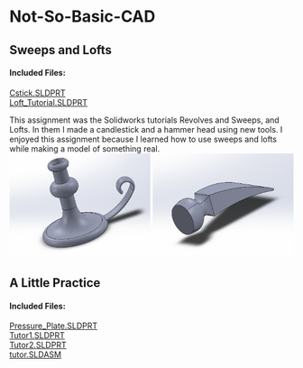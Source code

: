 # Not-So-Basic-CAD

## Sweeps and Lofts
#### Included Files:
<a href="Cstick.SLDPRT">Cstick.SLDPRT</a> <br/>
<a href="Loft_Tutorial.SLDPRT">Loft_Tutorial.SLDPRT</a><br/>

This assignment was the Solidworks tutorials Revolves and Sweeps, and Lofts. In them I made a candlestick and a hammer head using new tools. I enjoyed this assignment because I learned how to use sweeps and lofts while making a model of something real.
<br/>
<IMG SRC="Images/CstickImage.PNG"  width="250" height="185"> <IMG SRC="Images/Loft_TutorialImage.PNG"  width="250" height="185">
<br/>
## A Little Practice
#### Included Files:
<a href="Pressure_Plate.SLDPRT">Pressure_Plate.SLDPRT</a><br/>
<a href="Tutor1.SLDPRT">Tutor1.SLDPRT</a><br/>
<a href="Tutor2.SLDPRT">Tutor2.SLDPRT</a><br/>
<a href="tutor.SLDASM">tutor.SLDASM</a><br/>
